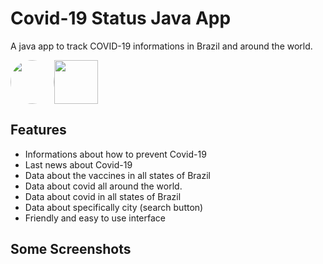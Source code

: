 # Covid-19 Status Java App
A java app to track COVID-19 informations in Brazil and around the world.

<!-- ![alt text](https://cdn.iconscout.com/icon/free/png-256/java-60-1174953.png) -->
<div style="display: flex">
<img src="https://icon-library.com/images/icon-java/icon-java-6.jpg" style="border-radius:50%" width=70>
<img src="https://avatars0.githubusercontent.com/u/983927?v=3&s=400" width=70>
</div>

## Features
- Informations about how to prevent Covid-19
- Last news about Covid-19
- Data about the vaccines in all states of Brazil
- Data about covid all around the world.
- Data about covid in all states of Brazil
- Data about specifically city (search button)
- Friendly and easy to use interface

## Some Screenshots
